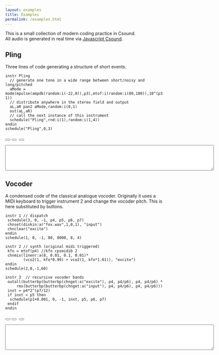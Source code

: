 ```yaml
---
layout: examples
title: Examples
permalink: /examples.html
---
```


This is a small collection of modern coding practice in Csound.  
All audio is generated in real time via [Javascript Csound](/csound-javascript.html).

## Pling

Three lines of code generating a structure of short events.

```csound
instr Pling
  // generate one tone in a wide range between short/noisy and long/pitched
  aMode = mode(mpulse(ampdb(random:i(-22,0)),p3),mtof:i(random:i(80,100)),10^(p3-1))
  // distribute anywhere in the stereo field and output
  aL,aR pan2 aMode,random:i(0,1)
  out(aL,aR)
  // call the next instance of this instrument
  schedule("Pling",rnd:i(1),random:i(1,4))
endin
schedule("Pling",0,3)
```

<button id="play" onclick="start()"><i class="fa fa-play"></i></button>
<button id="pause" onclick="pause()"><i class="fa fa-pause"></i></button>&nbsp;
<button><a href="/learn/examples/pling.csd"><i class="fa fa-download"></i></a></button>
<p><textarea class="console" cols="80" rows="5" id="console"></textarea></p>


## Vocoder

A condensed code of the classical analogue vocoder. Originally it uses a MIDI keyboard to trigger instrument 2 and change the vocoder pitch. This is here substituted by buttons.

```csound
instr 1 // dispatch
 schedule(3, 0, -1, p4, p5, p6, p7)
 chnset(diskin:a("fox.wav",1,0,1), "input")
 chnclear("excite")
endin
schedule(1, 0, -1, 80, 8000, 8, 4)

instr 2 // synth (original midi triggered)
 kfo = mtof(p4) //kfo cpsmidib 2
 chnmix(linenr:a(8, 0.01, 0.1, 0.01)*
        (vco2(1, kfo*0.99) + vco2(1, kfo*1.01)), "excite")
endin
schedule(2,0,-1,60)

instr 3  // recursive vocoder bands
 outall(butterbp(butterbp(chnget:a("excite"), p4, p4/p6), p4, p4/p6) *
     rms(butterbp(butterbp(chnget:a("input"), p4, p4/p6), p4, p4/p6)))
 inxt = p4*2^(p7/12)
 if inxt < p5 then
  schedule(p1+0.001, 0, -1, inxt, p5, p6, p7)
 endif
endin
```

<button id="play" onclick="startvoc()"><i class="fa fa-play"></i></button>
<button id="pause" onclick="pausevoc()"><i class="fa fa-pause"></i></button>&nbsp;
<button><a href="/learn/examples/vocoder-orig-cs6.csd"><i class="fa fa-download"></i></a></button>
<p><textarea class="console" cols="80" rows="5" id="console-voc"></textarea></p>

